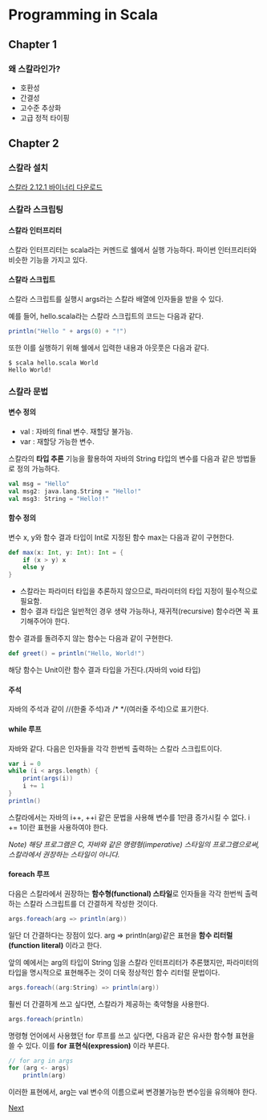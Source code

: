 # Programming in Scala

## Chapter 1

### 왜 스칼라인가?

- 호환성
- 간결성
- 고수준 추상화
- 고급 정적 타이핑

## Chapter 2

### 스칼라 설치

[스칼라 2.12.1 바이너리 다운로드](http://downloads.lightbend.com/scala/2.12.1/scala-2.12.1.msi)

### 스칼라 스크립팅

#### 스칼라 인터프리터

스칼라 인터프리터는 scala라는 커멘드로 쉘에서 실행 가능하다. 파이썬 인터프리터와 비슷한 기능을 가지고 있다.

#### 스칼라 스크립트

스칼라 스크립트를 실행시 args라는 스칼라 배열에 인자들을 받을 수 있다.

예를 들어, hello.scala라는 스칼라 스크립트의 코드는 다음과 같다.

```Scala
println("Hello " + args(0) + "!")
```

또한 이를 실행하기 위해 쉘에서 입력한 내용과 아웃풋은 다음과 같다.

```Console
$ scala hello.scala World
Hello World!
```

### 스칼라 문법

#### 변수 정의

- val : 자바의 final 변수. 재할당 불가능.
- var : 재할당 가능한 변수.

스칼라의 **타입 추론** 기능을 활용하여 자바의 String 타입의 변수를 다음과 같은 방법들로 정의 가능하다.

```Scala
val msg = "Hello"
val msg2: java.lang.String = "Hello!"
val msg3: String = "Hello!!"
```

#### 함수 정의

변수 x, y와 함수 결과 타입이 Int로 지정된 함수 max는 다음과 같이 구현한다.

```Scala
def max(x: Int, y: Int): Int = {
	if (x > y) x
	else y
}
```
- 스칼라는 파라미터 타입을 추론하지 않으므로, 파라미터의 타입 지정이 필수적으로 필요함.
- 함수 결과 타입은 일반적인 경우 생략 가능하나, 재귀적(recursive) 함수라면 꼭 표기해주어야 한다.

함수 결과를 돌려주지 않는 함수는 다음과 같이 구현한다.

```Scala
def greet() = println("Hello, World!")
```

해당 함수는 Unit이란 함수 결과 타입을 가진다.(자바의 void 타입)

#### 주석

자바의 주석과 같이 //(한줄 주석)과 /* */(여러줄 주석)으로 표기한다.

#### while 루프

자바와 같다. 다음은 인자들을 각각 한번씩 출력하는 스칼라 스크립트이다.

```Scala
var i = 0
while (i < args.length) {
	print(args(i))
	i += 1
}
println()
```

스칼라에서는 자바의 i++, ++i 같은 문법을 사용해 변수를 1만큼 증가시킬 수 없다. i += 1이란 표현을 사용하여야 한다.

*Note) 해당 프로그램은 C, 자바와 같은 명령형(imperative) 스타일의 프로그램으로써, 스칼라에서 권장하는 스타일이 아니다.*

#### foreach 루프

다음은 스칼라에서 권장하는 **함수형(functional) 스타일**로 인자들을 각각 한번씩 출력하는 스칼라 스크립트를 더 간결하게 작성한 것이다.

```Scala
args.foreach(arg => println(arg))
```

일단 더 간결하다는 장점이 있다. arg => println(arg)같은 표현을 **함수 리터럴(function literal)** 이라고 한다.

앞의 예에서는 arg의 타입이 String 임을 스칼라 인터프리터가 추론했지만, 파라미터의 타입을 명시적으로 표현해주는 것이 더욱 정상적인 함수 리터럴 문법이다.

```Scala
args.foreach((arg:String) => println(arg))
```

훨씬 더 간결하게 쓰고 싶다면, 스칼라가 제공하는 축약형을 사용한다.

```Scala
args.foreach(println)
```

명령형 언어에서 사용했던 for 루프를 쓰고 싶다면, 다음과 같은 유사한 함수형 표현을 쓸 수 있다. 이를 **for 표현식(expression)** 이라 부른다.

```Scala
// for arg in args
for (arg <- args)
	println(arg)
```

이러한 표현에서, arg는 val 변수의 이름으로써 변경불가능한 변수임을 유의해야 한다.

[Next](programming-in-scala-secondsteps.md)